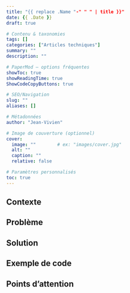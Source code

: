 ```yaml
---
title: "{{ replace .Name "-" " " | title }}"
date: {{ .Date }}
draft: true

# Contenu & taxonomies
tags: []
categories: ["Articles techniques"]
summary: ""
description: ""

# PaperMod – options fréquentes
showToc: true
showReadingTime: true
ShowCodeCopyButtons: true

# SEO/Navigation
slug: ""
aliases: []

# Métadonnées
author: "Jean-Vivien"

# Image de couverture (optionnel)
cover:
  image: ""        # ex: "images/cover.jpg"
  alt: ""
  caption: ""
  relative: false

# Paramètres personnalisés
toc: true
---
```

## Contexte

## Problème

## Solution

## Exemple de code

## Points d’attention
